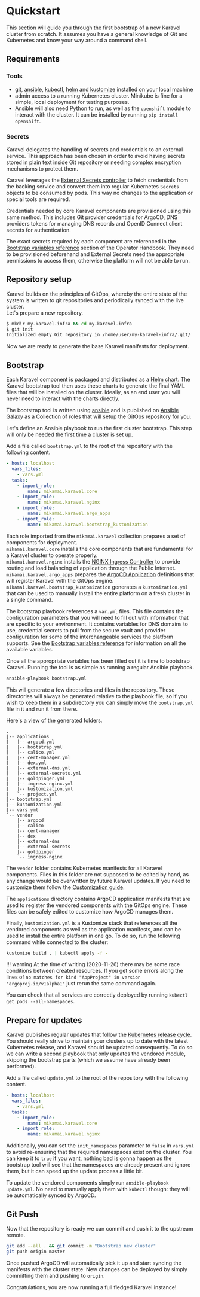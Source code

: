 # Quickstart

This section will guide you through the first bootstrap
of a new Karavel cluster from scratch. It assumes you have a general knowledge
of Git and Kubernetes and know your way around a command shell.

## Requirements

### Tools

- [git], [ansible], [kubectl], [helm] and [kustomize] installed on your local machine
- admin access to a running Kubernetes cluster. Minikube is fine for a simple, local deployment for testing purposes.
- Ansible will also need [Python] to run, as well as the `openshift` module to interact with the cluster.
  It can be installed by running `pip install openshift`.

### Secrets

Karavel delegates the handling of secrets and credentials to an external service. This approach has been chosen in order
to avoid having secrets stored in plain text inside Git repository or needing complex encryption mechanisms to protect them.

Karavel leverages the [External Secrets controller] to fetch credentials from the backing service and convert them into regular
Kubernetes `Secrets` objects to be consumed by pods. This way no changes to the application or special tools are required.

Credentials needed by core Karavel components are provisioned using this same method. This includes Git provider credentials for ArgoCD,
DNS providers tokens for managing DNS records and OpenID Connect client secrets for authentication.

The exact secrets required by each component are referenced in the [Bootstrap variables reference] section of the Operator Handbook.
They need to be provisioned beforehand and External Secrets need the appropriate permissions to access them, otherwise the platform will not be able
to run.

## Repository setup

Karavel builds on the principles of GitOps, whereby the entire state of the system is written
to git repositories and periodically synced with the live cluster.  
Let's prepare a new repository.

```bash
$ mkdir my-karavel-infra && cd my-karavel-infra
$ git init
Initialized empty Git repository in /home/user/my-karavel-infra/.git/
```

Now we are ready to generate the base Karavel manifests for deployment.

## Bootstrap

Each Karavel component is packaged and distributed as a [Helm chart]. The Karavel bootstrap tool
then uses these charts to generate the final YAML files that will be installed on the cluster. Ideally, as an end user
you will never need to interact with the charts directly.

The bootstrap tool is written using [ansible] and is published on [Ansible Galaxy](https://galaxy.ansible.com/mikamai/karavel) as a [Collection](https://docs.ansible.com/ansible/latest/user_guide/collections_using.html) of roles
that will setup the GitOps repository for you.

Let's define an Ansible playbook to run the first cluster bootstrap. This step will only be needed the first time a cluster is set up.

Add a file called `bootstrap.yml` to the root of the repository with the following content.

```yaml
- hosts: localhost
  vars_files:
    - vars.yml
  tasks:
    - import_role:
        name: mikamai.karavel.core
    - import_role:
        name: mikamai.karavel.nginx
    - import_role:
        name: mikamai.karavel.argo_apps
    - import_role:
        name: mikamai.karavel.bootstrap_kustomization
```

Each role imported from the `mikamai.karavel` collection prepares a set of components for deployment.  
`mikamai.karavel.core` installs the core components that are fundamental for a Karavel cluster to operate properly.  
`mikamai.karavel.nginx` installs the [NGINX Ingress Controller] to provide routing and load balancing of application through the Public Internet.  
`mikamai.karavel.argo_apps` prepares the [ArgoCD Application] definitions that will register Karavel with the GitOps engine.  
`mikamai.karavel.bootstrap_kustomization` generates a `kustomization.yml` that can be used to manually install the entire platform on a fresh cluster in a single command.

The bootstrap playbook references a `var.yml` files. This file contains the configuration parameters that you will need to fill out with information that are specific to your environment.
It contains variables for DNS domains to use, credential secrets to pull from the secure vault and provider configuration for some of the interchangeable services the platform supports.
See the [Bootstrap variables reference] for information on all the available variables.

Once all the appropriate variables has been filled out it is time to bootstrap Karavel. Running the tool is as simple as running a regular Ansible playbook.

```bash
ansible-playbook bootstrap.yml
```

This will generate a few directories and files in the repository. These directories will always be generated relative to the playbook file, so if you wish to keep them in a subdirectory
you can simply move the `bootstrap.yml` file in it and run it from there.

Here's a view of the generated folders.

```
.
|-- applications
|   |-- argocd.yml
|   |-- bootstrap.yml
|   |-- calico.yml
|   |-- cert-manager.yml
|   |-- dex.yml
|   |-- external-dns.yml
|   |-- external-secrets.yml
|   |-- goldpinger.yml
|   |-- ingress-nginx.yml
|   |-- kustomization.yml
|   `-- project.yml
|-- bootstrap.yml
|-- kustomization.yml
|-- vars.yml
`-- vendor
    |-- argocd
    |-- calico
    |-- cert-manager
    |-- dex
    |-- external-dns
    |-- external-secrets
    |-- goldpinger
    `-- ingress-nginx
```

The `vendor` folder contains Kubernetes manifests for all Karavel components.
Files in this folder are not supposed to be edited by hand, as any change would be overwritten by future Karavel updates.
If you need to customize them follow the [Customization guide].

The `applications` directory contains ArgoCD application manifests that are used to register the vendored components with the GitOps engine.
These files can be safely edited to customize how ArgoCD manages them.

Finally, `kustomization.yml` is a Kustomize stack that references all the vendored components as well as the application manifests, and can be used to install
the entire platform in one go.
To do so, run the following command while connected to the cluster:

```bash
kustomize build . | kubectl apply -f -
``` 

!!! warning
    At the time of writing (2020-11-26) there may be some race conditions between created resources.
    If you get some errors along the lines of `no matches for kind "AppProject" in version "argoproj.io/v1alpha1"`
    just rerun the same command again.

You can check that all services are correctly deployed by running `kubectl get pods --all-namespaces`.

## Prepare for updates

Karavel publishes regular updates that follow the [Kubernetes release cycle].
You should really strive to maintain your clusters up to date with the latest Kubernetes release, and Karavel should be
updated consequently. To do so we can write a second playbook that only updates the vendored module, skipping the bootstrap parts (which we assume have already
been performed).

Add a file called `update.yml` to the root of the repository with the following content.

```yaml
- hosts: localhost
  vars_files:
    - vars.yml
  tasks:
    - import_role:
        name: mikamai.karavel.core
    - import_role:
        name: mikamai.karavel.nginx
```

Additionally, you can set the `init_namespaces` parameter to `false` in `vars.yml` to avoid re-ensuring that 
the required namespaces exist on the cluster. You can keep it to `true` if you want, nothing bad is gonna happen as
the bootstrap tool will see that the namespaces are already present and ignore them, but it can speed up the update process a little bit.

To update the vendored components simply run `ansible-playbook update.yml`. No need to manually apply them with `kubectl` though: they will be automatically
synced by ArgoCD.
 
## Git Push

Now that the repository is ready we can commit and push it to the upstream remote.

```bash
git add --all . && git commit -m "Bootstrap new cluster"
git push origin master
```

Once pushed ArgoCD will automatically pick it up and start syncing the manifests with the cluster state.
New changes can be deployed by simply committing them and pushing to `origin`.

Congratulations, you are now running a full fledged Karavel instance!

[git]: https://git-scm.com/
[ansible]: https://ansible.com/
[kubectl]: https://kubernetes.io/docs/tasks/tools/install-kubectl/
[helm]: https://helm.sh
[kustomize]: https://kubernetes-sigs.github.io/kustomize/installation/
[Python]: https://www.python.org/
[External Secrets controller]: https://github.com/external-secrets/kubernetes-external-secrets
[Helm chart]: https://helm.sh
[NGINX Ingress Controller]: https://kubernetes.github.io/ingress-nginx/
[ArgoCD Application]: https://argoproj.github.io/argo-cd/core_concepts/
[Bootstrap variables reference]: /operator-handbook/variables
[Customization guide]: /operator-handbook/customizing
[Kubernetes release cycle]: https://github.com/kubernetes/sig-release/blob/master/releases/release_phases.md
